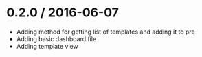 
0.2.0 / 2016-06-07
==================

  * Adding method for getting list of templates and adding it to pre
  * Adding basic dashboard file
  * Adding template view
